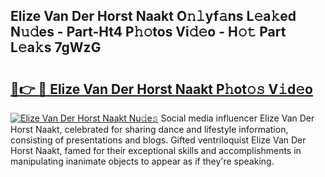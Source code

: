 ## Elize Van Der Horst Naakt O𝚗𝚕yf𝚊ns L𝚎a𝚔ed N𝚞𝚍es - Part-Ht4 P𝚑𝚘tos Vi𝚍𝚎o - H𝚘𝚝 Part L𝚎a𝚔s 7gWzG

# <h2><a href="http://kf1ctn.oniu.top/?m=Elize+Van+Der+Horst+Naakt">🔗👉 🔴 Elize Van Der Horst Naakt P𝚑ot𝚘𝚜 V𝚒d𝚎o</a></h2>

[![Elize Van Der Horst Naakt Nu𝚍e𝚜](https://i.imgur.com/0qMVB7G.gif)](http://kf1ctn.oniu.top/?m=Elize+Van+Der+Horst+Naakt)
Social media influencer Elize Van Der Horst Naakt, celebrated for sharing dance and lifestyle information, consisting of presentations and blogs. Gifted ventriloquist Elize Van Der Horst Naakt, famed for their exceptional skills and accomplishments in manipulating inanimate objects to appear as if they're speaking.  
